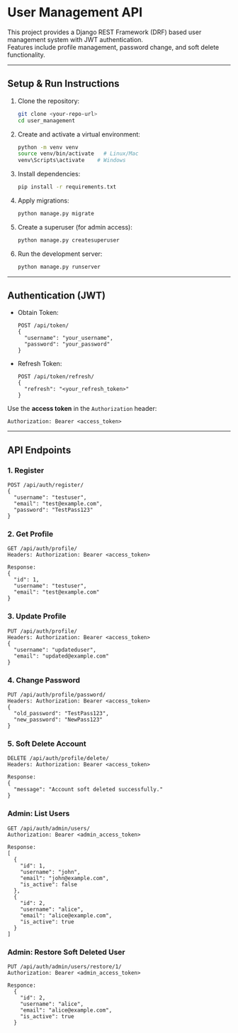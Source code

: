 # User Management API

This project provides a Django REST Framework (DRF) based user management system with JWT authentication.  
Features include profile management, password change, and soft delete functionality.

---

##  Setup & Run Instructions

1. Clone the repository:
   ```bash
   git clone <your-repo-url>
   cd user_management
   ```

2. Create and activate a virtual environment:
   ```bash
   python -m venv venv
   source venv/bin/activate   # Linux/Mac
   venv\Scripts\activate    # Windows
   ```

3. Install dependencies:
   ```bash
   pip install -r requirements.txt
   ```

4. Apply migrations:
   ```bash
   python manage.py migrate
   ```

5. Create a superuser (for admin access):
   ```bash
   python manage.py createsuperuser
   ```

6. Run the development server:
   ```bash
   python manage.py runserver
   ```

---

##  Authentication (JWT)

- Obtain Token:
  ```http
  POST /api/token/
  {
    "username": "your_username",
    "password": "your_password"
  }
  ```

- Refresh Token:
  ```http
  POST /api/token/refresh/
  {
    "refresh": "<your_refresh_token>"
  }
  ```

Use the **access token** in the `Authorization` header:
```
Authorization: Bearer <access_token>
```

---

##  API Endpoints

### 1. Register
```http
POST /api/auth/register/
{
  "username": "testuser",
  "email": "test@example.com",
  "password": "TestPass123"
}
```

### 2. Get Profile
```http
GET /api/auth/profile/
Headers: Authorization: Bearer <access_token>

Response:
{
  "id": 1,
  "username": "testuser",
  "email": "test@example.com"
}
```

### 3. Update Profile
```http
PUT /api/auth/profile/
Headers: Authorization: Bearer <access_token>
{
  "username": "updateduser",
  "email": "updated@example.com"
}
```

### 4. Change Password
```http
PUT /api/auth/profile/password/
Headers: Authorization: Bearer <access_token>
{
  "old_password": "TestPass123",
  "new_password": "NewPass123"
}
```

### 5. Soft Delete Account
```http
DELETE /api/auth/profile/delete/
Headers: Authorization: Bearer <access_token>

Response:
{
  "message": "Account soft deleted successfully."
}
```

  ### Admin: List Users
```http
GET /api/auth/admin/users/
Authorization: Bearer <admin_access_token>

Response:
[
  {
    "id": 1,
    "username": "john",
    "email": "john@example.com",
    "is_active": false
  },
  {
    "id": 2,
    "username": "alice",
    "email": "alice@example.com",
    "is_active": true
  }
]
```

### Admin: Restore Soft Deleted User
```http
PUT /api/auth/admin/users/restore/1/
Authorization: Bearer <admin_access_token>

Responce:
  {
    "id": 2,
    "username": "alice",
    "email": "alice@example.com",
    "is_active": true
  }
```


